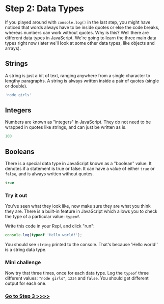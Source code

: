 # Step 2: Data Types

If you played around with `console.log()` in the last step, you might have noticed that words always have to be inside quotes or else the code breaks, whereas numbers can work without quotes. Why is this? Well there are different data types in JavaScript. We're going to learn the three main data types right now (later we'll look at some other data types, like objects and arrays).

## Strings

A string is just a bit of text, ranging anywhere from a single character to lengthy paragraphs. A string is always written inside a pair of quotes (single or double).

```js
'node girls'
```

## Integers

Numbers are known as "integers" in JavaScript. They do not need to be wrapped in quotes like strings, and can just be written as is.

```js
100
```

## Booleans

There is a special data type in JavaScript known as a "boolean" value. It denotes if a statement is true or false. It can have a value of either `true` or `false`, and is always written without quotes.

```js
true
```

### Try it out

You've seen what they look like, now make sure they are what you think they are. There is a built-in feature in JavaScript which allows you to check the type of a particular value: `typeof`.

Write this code in your Repl, and click "run":

```js
console.log(typeof 'Hello world!');
```

You should see `string` printed to the console. That's because 'Hello world!' is a string data type.

### Mini challenge

Now try that three times, once for each data type. Log the `typeof` three different values: `"node girls"`, `1234` and `false`. You should get different output for each one.

### [Go to Step 3 >>>>](https://github.com/node-girls/beginners-javascript/blob/master/step03.md)
